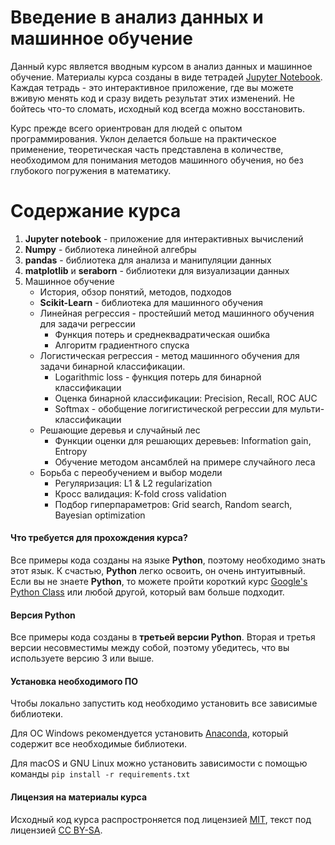 # Введение в анализ данных и машинное обучение
Данный курс является вводным курсом в анализ данных и машинное обучение. Материалы курса созданы в виде тетрадей [Jupyter Notebook](http://jupyter.org/). Каждая тетрадь - это интерактивное приложение, где вы можете вживую менять код и сразу видеть результат этих изменений. Не бойтесь что-то сломать, исходный код всегда можно восстановить.

Курс прежде всего ориентрован для людей с опытом программирования. Уклон делается больше на практическое применение, теоретическая часть представлена в количестве, необходимом для понимания методов машинного обучения, но без глубокого погружения в математику. 

# Содержание курса
1. **Jupyter notebook** - приложение для интерактивных вычислений
2. **Numpy** - библиотека линейной алгебры
3. **pandas** - библиотека для анализа и манипуляции данных
4. **matplotlib** и **seraborn** - библиотеки для визуализации данных
5. Машинное обучение
    + История, обзор понятий, методов, подходов
    + **Scikit-Learn** - библиотека для машинного обучения
    + Линейная регрессия - простейший метод машинного обучения для задачи регрессии
        + Функция потерь и среднеквадратическая ошибка
        + Алгоритм градиентного спуска
    + Логистическая регрессия - метод машинного обучения для задачи бинарной классификации.
        + Logarithmic loss - функция потерь для бинарной классификации
        + Оценка бинарной классификации: Precision, Recall, ROC AUC
        + Softmax - обобщение логигистической регрессии для мульти-классификации
    + Решающие деревья и случайный лес
        + Функции оценки для решающих деревьев: Information gain, Entropy
        + Обучение методом ансамблей на примере случайного леса
    + Борьба с переобучением и выбор модели
        + Регуляризация: L1 & L2 regularization
        + Кросс валидация: K-fold cross validation
        + Подбор гиперпараметров: Grid search, Random search, Bayesian optimization

#### Что требуется для прохождения курса?
Все примеры кода созданы на языке **Python**, поэтому необходимо знать этот язык. К счастью, **Python** легко освоить, он очень интуитывный. Если вы не знаете **Python**, то можете пройти короткий курс [Google's Python Class](https://developers.google.com/edu/python/) или любой другой, который вам больше подходит.

#### Версия Python
Все примеры кода созданы в **третьей версии Python**. Вторая и третья версии несовместимы между собой, поэтому убедитесь, что вы используете версию 3 или выше.

#### Установка необходимого ПО
Чтобы локально запустить код необходимо установить все зависимые библиотеки. 

Для ОС Windows рекомендуется установить [Anaconda](https://www.anaconda.com/download/), который содержит все необходимые библиотеки.

Для macOS и GNU Linux можно установить зависимости с помощью команды `pip install -r requirements.txt`
#### Лицензия на материалы курса
Исходный код курса распростроняется под лицензией [MIT](https://opensource.org/licenses/MIT), текст под лицензией [CC BY-SA](https://creativecommons.org/licenses/by-sa/4.0/legalcode).
